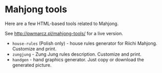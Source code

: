 
# Mahjong tools

Here are a few HTML-based tools related to Mahjong.

See http://pwmarcz.pl/mahjong-tools/ for a live version.

- `house-rules` (Polish only) - house rules generator for Riichi
  Mahjong. Customize and print.
- `zungjung` - Zung Jung rules description. Customize and print.
- `handgen` - hand graphics generator. Just copy or download the generated
  picture.

